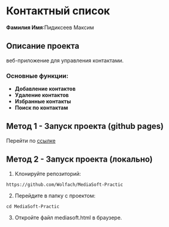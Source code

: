 # Контактный cписок
**Фамилия Имя**:Пидиксеев Максим


## Описание проекта

 веб-приложение для управления контактами. 

### Основные функции:

- **Добавление контактов**
- **Удаление контактов**
- **Избранные контакты**
- **Поиск по контактам**

## Метод 1 - Запуск проекта (github pages)

Перейти по [ссылке](https://github.com/Wolfach/MediaSoft-Practic)

## Метод 2 - Запуск проекта (локально)

1. Клонируйте репозиторий:
```
https://github.com/Wolfach/MediaSoft-Practic
```
2. Перейдите в папку с проектом:
```
cd MediaSoft-Practic
```
3. Откройте файл mediasoft.html в браузере.
